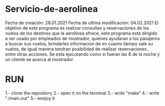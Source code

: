 # Servicio-de-aerolinea

Fecha de creación: 28.01.2021
Fecha de ultima modificacion: 04.02.2021
El objetivo de este programa es realizar consultas y reservaciones de los vuelos de los destinos que la aerolinea ofrece, este programa esta dirigido a ser usado por empleados de mostrador, quienes ayudaran a los pasajeros a buscar sus vuelos, brindarles informacion de en cuanto tiempo sale su vuelos, de igual manera tendran posibilidad de realizar reservaciones , entre otras acciones.
Se esta ejecutando como si fueran las 8 de la noche y un cliente se acerca al mostrador

# RUN
1.- clone the repository 
2.- open it on the terminal
3.- write "make"
4.- write "./main.out"
5.- enojoy it
